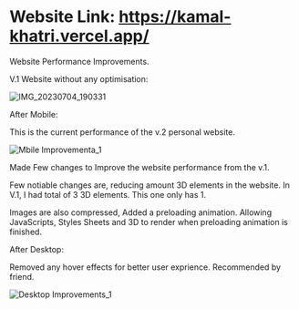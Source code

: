 # Website Link: https://kamal-khatri.vercel.app/

Website Performance Improvements.

V.1 Website without any optimisation:

![IMG_20230704_190331](https://github.com/khatri-kamal/3d--personal-portfolio-website/assets/137229125/4c08cb20-70a4-4fce-8185-dda9265a7f1d)

After Mobile: 

This is the current performance of the v.2 personal website. 

![Mbile Improvementa_1](https://github.com/khatri-kamal/3d--personal-portfolio-website/assets/137229125/bc783ae4-da1e-4bbb-95bd-dac5ef041491)

Made Few changes to Improve the website performance from the v.1.

Few notiable changes are, reducing amount 3D elements in the website. In V.1, I had total of 3 3D elements. This one only has 1.

Images are also compressed, Added a preloading animation. Allowing JavaScripts, Styles Sheets and 3D to render when preloading animation is finished.

After Desktop:

Removed any hover effects for better user exprience. Recommended by friend. 

![Desktop Improvements_1](https://github.com/khatri-kamal/3d--personal-portfolio-website/assets/137229125/6f39fce9-45a2-44c7-b5df-a64eacf02293)
